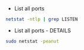 * List all ports
```bash
netstat -ntlp | grep LISTEN
```

* List all ports - DETAILS
```bash
sudo netstat -peanut
```
